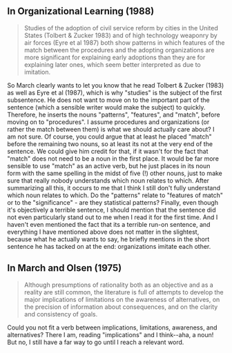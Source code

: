 ## In Organizational Learning (1988)

>Studies of the adoption of civil service reform by cities in the United States (Tolbert & Zucker 1983) and of high technology weaponry by air forces (Eyre et al 1987) both show patterns in which features of the match between the procedures and the adopting organizations are more significant for explaining early adoptions than they are for explaining later ones, which seem better interpreted as due to imitation.

So March clearly wants to let you know that he read Tolbert & Zucker (1983) as well as Eyre et al (1987), which is why "studies" is the subject of the first subsentence. He does not want to move on to the important part of the sentence (which a sensible writer would make the subject) to quickly. Therefore, he inserts the nouns "patterns", "features", and "match", before moving on to "procedures". I assume procedures and organizations (or rather the match between them) is what we should actually care about? I am not sure. Of course, you could argue that at least he placed "match" before the remaining two nouns, so at least its not at the very end of the sentence. We could give him credit for that, if it wasn't for the fact that "match" does not need to be a noun in the first place. It would be far more sensible to use "match" as an active verb, but he just places in its noun form with the same spelling in the midst of five (!) other nouns, just to make sure that really nobody understands which noun relates to which. After summarizing all this, it occurs to me that I think I still don't fully understand which noun relates to which. Do the "patterns" relate to "features of match" or to the "significance" - are they statistical patterns? Finally, even though it's objectively a terrible sentence, I should mention that the sentence did not even particularly stand out to me when I read it for the first time. And I haven't even mentioned the fact that its a terrible run-on sentence, and everything I have mentioned above does not matter in the slightest, because what he actually wants to say, he briefly mentions in the short sentence he has tacked on at the end: organizations imitate each other.

## In March and Olsen (1975)

>Although presumptions of rationality both as an objective and as a reality are still common, the literature is full of attempts to develop the major implications of limitations on the awareness of alternatives, on the precision of information about consequences, and on the clarity and consistency of goals.

Could you not fit a verb between implications, limitations, awareness, and alternatives? There I am, reading "implications" and I think--aha, a noun! But no, I still have a far way to go until I reach a relevant word.